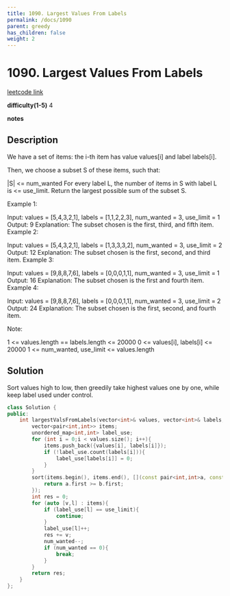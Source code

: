 ```yaml
---
title: 1090. Largest Values From Labels
permalink: /docs/1090
parent: greedy
has_children: false
weight: 2
---
```

# 1090. Largest Values From Labels
[leetcode link](https://leetcode.com/problems/largest-values-from-labels/)

**difficulty(1-5)** 
4

**notes**   


## Description
We have a set of items: the i-th item has value values[i] and label labels[i].

Then, we choose a subset S of these items, such that:

|S| <= num_wanted
For every label L, the number of items in S with label L is <= use_limit.
Return the largest possible sum of the subset S.

 

Example 1:

Input: values = [5,4,3,2,1], labels = [1,1,2,2,3], num_wanted = 3, use_limit = 1
Output: 9
Explanation: The subset chosen is the first, third, and fifth item.
Example 2:

Input: values = [5,4,3,2,1], labels = [1,3,3,3,2], num_wanted = 3, use_limit = 2
Output: 12
Explanation: The subset chosen is the first, second, and third item.
Example 3:

Input: values = [9,8,8,7,6], labels = [0,0,0,1,1], num_wanted = 3, use_limit = 1
Output: 16
Explanation: The subset chosen is the first and fourth item.
Example 4:

Input: values = [9,8,8,7,6], labels = [0,0,0,1,1], num_wanted = 3, use_limit = 2
Output: 24
Explanation: The subset chosen is the first, second, and fourth item.
 

Note:

1 <= values.length == labels.length <= 20000
0 <= values[i], labels[i] <= 20000
1 <= num_wanted, use_limit <= values.length

## Solution
Sort values high to low, then greedily take highest values one by one, while keep label
used under control.

```c++
class Solution {
public:
    int largestValsFromLabels(vector<int>& values, vector<int>& labels, int num_wanted, int use_limit) {
        vector<pair<int,int>> items;
        unordered_map<int,int> label_use;
        for (int i = 0;i < values.size(); i++){
            items.push_back({values[i], labels[i]});
            if (!label_use.count(labels[i])){
                label_use[labels[i]] = 0;
            }
        }
        sort(items.begin(), items.end(), [](const pair<int,int>a, const pair<int,int> b){
            return a.first >= b.first;
        });
        int res = 0;
        for (auto [v,l] : items){
            if (label_use[l] == use_limit){
                continue;
            }
            label_use[l]++;
            res += v;
            num_wanted--;
            if (num_wanted == 0){
                break;
            }
        }
        return res;
    }
};
```
<!-- 
Default label
{: .label }

Blue label
{: .label .label-blue }

Stable
{: .label .label-green }

New release
{: .label .label-purple }

Coming soon
{: .label .label-yellow }

Deprecated
{: .label .label-red } -->
